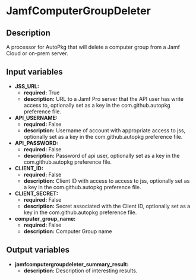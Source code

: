 # JamfComputerGroupDeleter

## Description

A processor for AutoPkg that will delete a computer group from a Jamf Cloud or on-prem server.

## Input variables

- **JSS_URL:**
  - **required:** True
  - **description:** URL to a Jamf Pro server that the API user has write access to, optionally set as a key in the com.github.autopkg preference file.
- **API_USERNAME:**
  - **required:** False
  - **description:** Username of account with appropriate access to jss, optionally set as a key in the com.github.autopkg preference file.
- **API_PASSWORD:**
  - **required:** False
  - **description:** Password of api user, optionally set as a key in the com.github.autopkg preference file.
- **CLIENT_ID:**
  - **required:** False
  - **description:** Client ID with access to access to jss, optionally set as a key in the com.github.autopkg preference file.
- **CLIENT_SECRET:**
  - **required:** False
  - **description:** Secret associated with the Client ID, optionally set as a key in the com.github.autopkg preference file.
- **computer_group_name:**
  - **required:** False
  - **description:** Computer Group name

## Output variables

- **jamfcomputergroupdeleter_summary_result:**
  - **description:** Description of interesting results.
